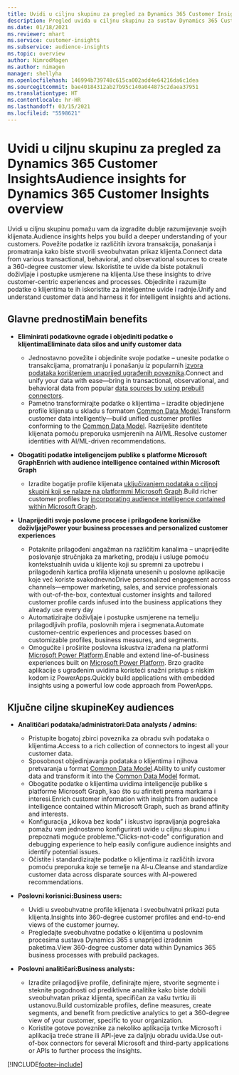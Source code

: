```yaml
---
title: Uvidi u ciljnu skupinu za pregled za Dynamics 365 Customer Insights
description: Pregled uvida u ciljnu skupinu za sustav Dynamics 365 Customer Insights.
ms.date: 01/18/2021
ms.reviewer: mhart
ms.service: customer-insights
ms.subservice: audience-insights
ms.topic: overview
author: NimrodMagen
ms.author: nimagen
manager: shellyha
ms.openlocfilehash: 146994b739748c615ca002add4e64216da6c1dea
ms.sourcegitcommit: bae40184312ab27b95c140a044875c2daea37951
ms.translationtype: HT
ms.contentlocale: hr-HR
ms.lasthandoff: 03/15/2021
ms.locfileid: "5598621"
---
```

# <a name="audience-insights-for-dynamics-365-customer-insights-overview"></a><span data-ttu-id="d3335-103">Uvidi u ciljnu skupinu za pregled za Dynamics 365 Customer Insights</span><span class="sxs-lookup"><span data-stu-id="d3335-103">Audience insights for Dynamics 365 Customer Insights overview</span></span>

<span data-ttu-id="d3335-104">Uvidi u ciljnu skupinu pomažu vam da izgradite dublje razumijevanje svojih klijenata.</span><span class="sxs-lookup"><span data-stu-id="d3335-104">Audience insights helps you build a deeper understanding of your customers.</span></span> <span data-ttu-id="d3335-105">Povežite podatke iz različitih izvora transakcija, ponašanja i promatranja kako biste stvorili sveobuhvatan prikaz klijenta.</span><span class="sxs-lookup"><span data-stu-id="d3335-105">Connect data from various transactional, behavioral, and observational sources to create a 360-degree customer view.</span></span> <span data-ttu-id="d3335-106">Iskoristite te uvide da biste potaknuli doživljaje i postupke usmjerene na klijenta.</span><span class="sxs-lookup"><span data-stu-id="d3335-106">Use these insights to drive customer-centric experiences and processes.</span></span> <span data-ttu-id="d3335-107">Objedinite i razumijte podatke o klijentima te ih iskoristite za inteligentne uvide i radnje.</span><span class="sxs-lookup"><span data-stu-id="d3335-107">Unify and understand customer data and harness it for intelligent insights and actions.</span></span>

## <a name="main-benefits"></a><span data-ttu-id="d3335-108">Glavne prednosti</span><span class="sxs-lookup"><span data-stu-id="d3335-108">Main benefits</span></span> 

- <span data-ttu-id="d3335-109">**Eliminirati podatkovne ograde i objediniti podatke o klijentima**</span><span class="sxs-lookup"><span data-stu-id="d3335-109">**Eliminate data silos and unify customer data**</span></span>

  - <span data-ttu-id="d3335-110">Jednostavno povežite i objedinite svoje podatke – unesite podatke o transakcijama, promatranju i ponašanju iz popularnih [izvora podataka korištenjem unaprijed ugrađenih poveznika](data-sources.md).</span><span class="sxs-lookup"><span data-stu-id="d3335-110">Connect and unify your data with ease—bring in transactional, observational, and behavioral data from popular [data sources by using prebuilt connectors](data-sources.md).</span></span>
  - <span data-ttu-id="d3335-111">Pametno transformirajte podatke o klijentima – izradite objedinjene profile klijenata u skladu s formatom [Common Data Model](/common-data-model/).</span><span class="sxs-lookup"><span data-stu-id="d3335-111">Transform customer data intelligently—build unified customer profiles conforming to the [Common Data Model](/common-data-model/).</span></span> <span data-ttu-id="d3335-112">Razriješite identitete klijenata pomoću preporuka usmjerenih na AI/ML.</span><span class="sxs-lookup"><span data-stu-id="d3335-112">Resolve customer identities with AI/ML-driven recommendations.</span></span>

- <span data-ttu-id="d3335-113">**Obogatiti podatke inteligencijom publike s platforme Microsoft Graph**</span><span class="sxs-lookup"><span data-stu-id="d3335-113">**Enrich with audience intelligence contained within Microsoft Graph**</span></span>

  - <span data-ttu-id="d3335-114">Izradite bogatije profile klijenata [uključivanjem podataka o ciljnoj skupini koji se nalaze na platformmi Microsoft Graph](enrichment-microsoft-graph.md).</span><span class="sxs-lookup"><span data-stu-id="d3335-114">Build richer customer profiles by [incorporating audience intelligence contained within Microsoft Graph](enrichment-microsoft-graph.md).</span></span>  

- <span data-ttu-id="d3335-115">**Unaprijediti svoje poslovne procese i prilagođene korisničke doživljaje**</span><span class="sxs-lookup"><span data-stu-id="d3335-115">**Power your business processes and personalized customer experiences**</span></span>

  - <span data-ttu-id="d3335-116">Potaknite prilagođeni angažman na različitim kanalima – unaprijedite poslovanje stručnjaka za marketing, prodaju i usluge pomoću kontekstualnih uvida u klijente koji su spremni za upotrebu i prilagođenih kartica profila klijenata unesenih u poslovne aplikacije koje već koriste svakodnevno</span><span class="sxs-lookup"><span data-stu-id="d3335-116">Drive personalized engagement across channels—empower marketing, sales, and service professionals with out-of-the-box, contextual customer insights and tailored customer profile cards infused into the business applications they already use every day</span></span>
  - <span data-ttu-id="d3335-117">Automatizirajte doživljaje i postupke usmjerene na temelju prilagodljivih profila, poslovnih mjera i segmenata.</span><span class="sxs-lookup"><span data-stu-id="d3335-117">Automate customer-centric experiences and processes based on customizable profiles, business measures, and segments.</span></span>
  - <span data-ttu-id="d3335-118">Omogućite i proširite poslovna iskustva izrađena na platformi [Microsoft Power Platform](https://powerplatform.microsoft.com/).</span><span class="sxs-lookup"><span data-stu-id="d3335-118">Enable and extend line-of-business experiences built on [Microsoft Power Platform](https://powerplatform.microsoft.com/).</span></span> <span data-ttu-id="d3335-119">Brzo gradite aplikacije s ugrađenim uvidima koristeći snažni pristup s niskim kodom iz PowerApps.</span><span class="sxs-lookup"><span data-stu-id="d3335-119">Quickly build applications with embedded insights using a powerful low code approach from PowerApps.</span></span>  

## <a name="key-audiences"></a><span data-ttu-id="d3335-120">Ključne ciljne skupine</span><span class="sxs-lookup"><span data-stu-id="d3335-120">Key audiences</span></span>

- <span data-ttu-id="d3335-121">**Analitičari podataka/administratori:**</span><span class="sxs-lookup"><span data-stu-id="d3335-121">**Data analysts / admins:**</span></span>

  - <span data-ttu-id="d3335-122">Pristupite bogatoj zbirci poveznika za obradu svih podataka o klijentima.</span><span class="sxs-lookup"><span data-stu-id="d3335-122">Access to a rich collection of connectors to ingest all your customer data.</span></span>
  - <span data-ttu-id="d3335-123">Sposobnost objedinjavanja podataka o klijentima i njihova pretvaranja u format [Common Data Model](/common-data-model/).</span><span class="sxs-lookup"><span data-stu-id="d3335-123">Ability to unify customer data and transform it into the [Common Data Model](/common-data-model/) format.</span></span>
  - <span data-ttu-id="d3335-124">Obogatite podatke o klijentima uvidima inteligencije publike s platforme Microsoft Graph, kao što su afiniteti prema markama i interesi.</span><span class="sxs-lookup"><span data-stu-id="d3335-124">Enrich customer information with insights from audience intelligence contained within Microsoft Graph, such as brand affinity and interests.</span></span>
  - <span data-ttu-id="d3335-125">Konfiguracija „klikova bez koda” i iskustvo ispravljanja pogrešaka pomažu vam jednostavno konfigurirati uvide u ciljnu skupinu i prepoznati moguće probleme.</span><span class="sxs-lookup"><span data-stu-id="d3335-125">"Clicks-not-code" configuration and debugging experience to help easily configure audience insights and identify potential issues.</span></span>
  - <span data-ttu-id="d3335-126">Očistite i standardizirajte podatke o klijentima iz različitih izvora pomoću preporuka koje se temelje na AI-u.</span><span class="sxs-lookup"><span data-stu-id="d3335-126">Cleanse and standardize customer data across disparate sources with AI-powered recommendations.</span></span>  

- <span data-ttu-id="d3335-127">**Poslovni korisnici:**</span><span class="sxs-lookup"><span data-stu-id="d3335-127">**Business users:**</span></span>

  - <span data-ttu-id="d3335-128">Uvidi u sveobuhvatne profile klijenata i sveobuhvatni prikazi puta klijenta.</span><span class="sxs-lookup"><span data-stu-id="d3335-128">Insights into 360-degree customer profiles and end-to-end views of the customer journey.</span></span>
  - <span data-ttu-id="d3335-129">Pregledajte sveobuhvatne podatke o klijentima u poslovnim procesima sustava Dynamics 365 s unaprijed izrađenim paketima.</span><span class="sxs-lookup"><span data-stu-id="d3335-129">View 360-degree customer data within Dynamics 365 business processes with prebuild packages.</span></span>

- <span data-ttu-id="d3335-130">**Poslovni analitičari:**</span><span class="sxs-lookup"><span data-stu-id="d3335-130">**Business analysts:**</span></span>

  - <span data-ttu-id="d3335-131">Izradite prilagodljive profile, definirajte mjere, stvorite segmente i steknite pogodnosti od prediktivne analitike kako biste dobili sveobuhvatan prikaz klijenta, specifičan za vašu tvrtku ili ustanovu.</span><span class="sxs-lookup"><span data-stu-id="d3335-131">Build customizable profiles, define measures, create segments, and benefit from predictive analytics to get a 360-degree view of your customer, specific to your organization.</span></span>  
  - <span data-ttu-id="d3335-132">Koristite gotove poveznike za nekoliko aplikacija tvrtke Microsoft i aplikacija treće strane ili API-jeve za daljnju obradu uvida.</span><span class="sxs-lookup"><span data-stu-id="d3335-132">Use out-of-box connectors for several Microsoft and third-party applications or APIs to further process the insights.</span></span>


[!INCLUDE[footer-include](../includes/footer-banner.md)]
